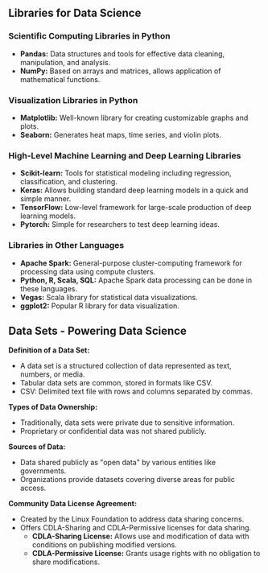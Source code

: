 ## Libraries for Data Science

### Scientific Computing Libraries in Python

* **Pandas:** Data structures and tools for effective data cleaning, manipulation, and analysis.
* **NumPy:** Based on arrays and matrices, allows application of mathematical functions.

### Visualization Libraries in Python

* **Matplotlib:** Well-known library for creating customizable graphs and plots.
* **Seaborn:** Generates heat maps, time series, and violin plots.

### High-Level Machine Learning and Deep Learning Libraries

* **Scikit-learn:** Tools for statistical modeling including regression, classification, and clustering.
* **Keras:** Allows building standard deep learning models in a quick and simple manner.
* **TensorFlow:** Low-level framework for large-scale production of deep learning models.
* **Pytorch:** Simple for researchers to test deep learning ideas.

### Libraries in Other Languages

* **Apache Spark:** General-purpose cluster-computing framework for processing data using compute clusters.
* **Python, R, Scala, SQL:** Apache Spark data processing can be done in these languages.
* **Vegas:** Scala library for statistical data visualizations.
* **ggplot2:** Popular R library for data visualization.

## Data Sets - Powering Data Science

**Definition of a Data Set:**

* A data set is a structured collection of data represented as text, numbers, or media.
* Tabular data sets are common, stored in formats like CSV.
* CSV: Delimited text file with rows and columns separated by commas.

**Types of Data Ownership:**

* Traditionally, data sets were private due to sensitive information.
* Proprietary or confidential data was not shared publicly.

**Sources of Data:**

* Data shared publicly as "open data" by various entities like governments.
* Organizations provide datasets covering diverse areas for public access.

**Community Data License Agreement:**

* Created by the Linux Foundation to address data sharing concerns.
* Offers CDLA-Sharing and CDLA-Permissive licenses for data sharing.
  * **CDLA-Sharing License:** Allows use and modification of data with conditions on publishing modified versions.
  * **CDLA-Permissive License:** Grants usage rights with no obligation to share modifications.
